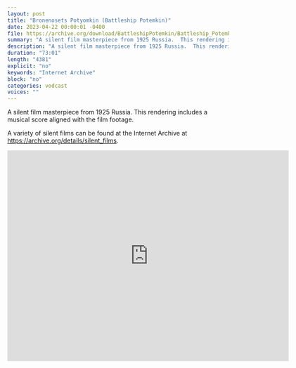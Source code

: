 ```yaml
---
layout: post
title: "Bronenosets Potyomkin (Battleship Potemkin)"
date: 2023-04-22 00:00:01 -0400
file: https://archive.org/download/BattleshipPotemkin/Battleship_Potemkin_512kb.mp4
summary: "A silent film masterpiece from 1925 Russia.  This rendering includes a musical score aligned with the film footage."
description: "A silent film masterpiece from 1925 Russia.  This rendering includes a musical score aligned with the film footage."
duration: "73:01"
length: "4381"
explicit: "no" 
keywords: "Internet Archive"
block: "no" 
categories: vodcast
voices: ""
---
```

A silent film masterpiece from 1925 Russia.  This rendering includes a musical score aligned with the film footage.

A variety of silent films can be found at the Internet Archive at <https://archive.org/details/silent_films>.

<iframe src="https://archive.org/embed/BattleshipPotemkin" width="640" height="480" frameborder="0" webkitallowfullscreen="true" mozallowfullscreen="true" allowfullscreen></iframe>

